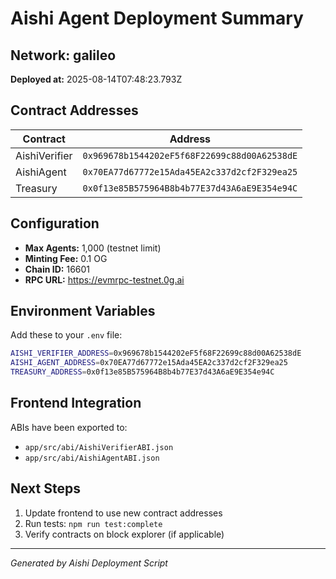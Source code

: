 # Aishi Agent Deployment Summary

## Network: galileo
**Deployed at:** 2025-08-14T07:48:23.793Z

## Contract Addresses

| Contract | Address |
|----------|---------|
| AishiVerifier | `0x969678b1544202eF5f68F22699c88d00A62538dE` |
| AishiAgent | `0x70EA77d67772e15Ada45EA2c337d2cf2F329ea25` |
| Treasury | `0x0f13e85B575964B8b4b77E37d43A6aE9E354e94C` |

## Configuration

- **Max Agents:** 1,000 (testnet limit)
- **Minting Fee:** 0.1 OG
- **Chain ID:** 16601
- **RPC URL:** https://evmrpc-testnet.0g.ai

## Environment Variables

Add these to your `.env` file:

```bash
AISHI_VERIFIER_ADDRESS=0x969678b1544202eF5f68F22699c88d00A62538dE
AISHI_AGENT_ADDRESS=0x70EA77d67772e15Ada45EA2c337d2cf2F329ea25
TREASURY_ADDRESS=0x0f13e85B575964B8b4b77E37d43A6aE9E354e94C
```

## Frontend Integration

ABIs have been exported to:
- `app/src/abi/AishiVerifierABI.json`
- `app/src/abi/AishiAgentABI.json`

## Next Steps

1. Update frontend to use new contract addresses
2. Run tests: `npm run test:complete`
3. Verify contracts on block explorer (if applicable)

---
*Generated by Aishi Deployment Script*
